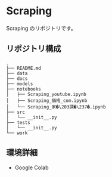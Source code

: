# Scraping

Scraping のリポジトリです。

## リポジトリ構成

```
.
├── README.md
├── data
├── docs
├── models
├── notebooks
│   ├── Scraping_youtube.ipynb
│   ├── Scraping_価格_com.ipynb
│   └── Scraping_家�\203調�\237�.ipynb
├── src
│   └── __init__.py
├── tests
│   └── __init__.py
└── work
```

## 環境詳細

- Google Colab
